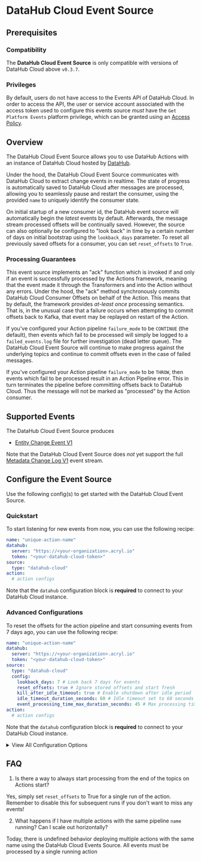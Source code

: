 # DataHub Cloud Event Source

## Prerequisites

### Compatibility

The **DataHub Cloud Event Source** is only compatible with versions of DataHub Cloud above `v0.3.7`.

### Privileges

By default, users do not have access to the Events API of DataHub Cloud. In order to access the API, the user or service account
associated with the access token used to configure this events source _must_ have the `Get Platform Events` platform privilege, which
can be granted using an [Access Policy](https://docs.datahub.com/docs/authorization/access-policies-guide/).

## Overview

The DataHub Cloud Event Source allows you to use DataHub Actions with an instance of DataHub Cloud hosted by [DataHub](https://acryl.io).

Under the hood, the DataHub Cloud Event Source communicates with DataHub Cloud to extract change events in realtime.
The state of progress is automatically saved to DataHub Cloud after messages are processed, allowing you to seamlessly pause and restart the consumer, using the provided `name` to uniquely identify the consumer state.

On initial startup of a new consumer id, the DataHub event source will automatically begin the _latest_ events by default. Afterwards, the message stream processed offsets will be continually saved. However, the source can also optionally be configured to "look back" in time
by a certain number of days on initial bootstrap using the `lookback_days` parameter. To reset all previously saved offsets for a consumer,
you can set `reset_offsets` to `True`.

### Processing Guarantees

This event source implements an "ack" function which is invoked if and only if an event is successfully processed
by the Actions framework, meaning that the event made it through the Transformers and into the Action without
any errors. Under the hood, the "ack" method synchronously commits DataHub Cloud Consumer Offsets on behalf of the Action. This means that by default, the framework provides _at-least once_ processing semantics. That is, in the unusual case that a failure occurs when attempting to commit offsets back to Kafka, that event may be replayed on restart of the Action.

If you've configured your Action pipeline `failure_mode` to be `CONTINUE` (the default), then events which
fail to be processed will simply be logged to a `failed_events.log` file for further investigation (dead letter queue). The DataHub Cloud Event Source will continue to make progress against the underlying topics and continue to commit offsets even in the case of failed messages.

If you've configured your Action pipeline `failure_mode` to be `THROW`, then events which fail to be processed result in an Action Pipeline error. This in turn terminates the pipeline before committing offsets back to DataHub Cloud. Thus the message will not be marked as "processed" by the Action consumer.

## Supported Events

The DataHub Cloud Event Source produces

- [Entity Change Event V1](../../managed-datahub/datahub-api/entity-events-api.md)

Note that the DataHub Cloud Event Source does _not_ yet support the full [Metadata Change Log V1](../events/metadata-change-log-event.md) event stream.

## Configure the Event Source

Use the following config(s) to get started with the DataHub Cloud Event Source.

### Quickstart

To start listening for new events from now, you can use the following recipe:

```yml
name: "unique-action-name"
datahub:
  server: "https://<your-organization>.acryl.io"
  token: "<your-datahub-cloud-token>"
source:
  type: "datahub-cloud"
action:
  # action configs
```

Note that the `datahub` configuration block is **required** to connect to your DataHub Cloud instance.

### Advanced Configurations

To reset the offsets for the action pipeline and start consuming events from 7 days ago, you can use the following recipe:

```yml
name: "unique-action-name"
datahub:
  server: "https://<your-organization>.acryl.io"
  token: "<your-datahub-cloud-token>"
source:
  type: "datahub-cloud"
  config:
    lookback_days: 7 # Look back 7 days for events
    reset_offsets: true # Ignore stored offsets and start fresh
    kill_after_idle_timeout: true # Enable shutdown after idle period
    idle_timeout_duration_seconds: 60 # Idle timeout set to 60 seconds
    event_processing_time_max_duration_seconds: 45 # Max processing time of 45 seconds per batch
action:
  # action configs
```

Note that the `datahub` configuration block is **required** to connect to your DataHub Cloud instance.

<details>
  <summary>View All Configuration Options</summary>

| Field                                        | Required |      Default       | Description                                                                                                     |
| -------------------------------------------- | :------: | :----------------: | --------------------------------------------------------------------------------------------------------------- |
| `topic`                                      |    ❌    | `PlatformEvent_v1` | The name of the topic from which events will be consumed. Do not change this unless you know what you're doing! |
| `lookback_days`                              |    ❌    |        None        | Optional number of days to look back when polling for events.                                                   |
| `reset_offsets`                              |    ❌    |      `False`       | When set to `True`, the consumer will ignore any stored offsets and start fresh.                                |
| `kill_after_idle_timeout`                    |    ❌    |      `False`       | If `True`, stops the consumer after being idle for the specified timeout duration.                              |
| `idle_timeout_duration_seconds`              |    ❌    |        `30`        | Duration in seconds after which, if no events are received, the consumer is considered idle.                    |
| `event_processing_time_max_duration_seconds` |    ❌    |        `30`        | Maximum allowed time in seconds for processing events before timing out.                                        |

</details>

## FAQ

1. Is there a way to always start processing from the end of the topics on Actions start?

Yes, simply set `reset_offsets` to True for a single run of the action. Remember to disable this for subsequent runs if you don't want to miss any events!

2. What happens if I have multiple actions with the same pipeline `name` running? Can I scale out horizontally?

Today, there is undefined behavior deploying multiple actions with the same name using the DataHub Cloud Events Source.
All events must be processed by a single running action
